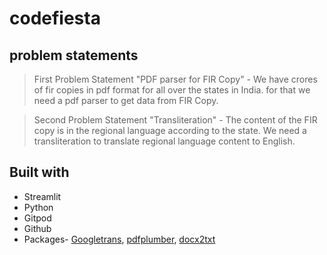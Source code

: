 # codefiesta
## problem statements
> First Problem Statement "PDF parser for FIR Copy" - We have crores of fir copies in pdf format for all over the states in India. for that we need a pdf parser to get data from FIR Copy.

> Second Problem Statement "Transliteration" - The content of the FIR copy is in the regional language according to the state. We need a transliteration to translate regional language content to English.

## Built with 
- Streamlit
- Python
- Gitpod
- Github
- Packages- [Googletrans](https://py-googletrans.readthedocs.io/en/latest/), [pdfplumber](https://pypi.org/project/pdfplumber/0.1.2/), [docx2txt](https://pypi.org/project/docx2txt/)
